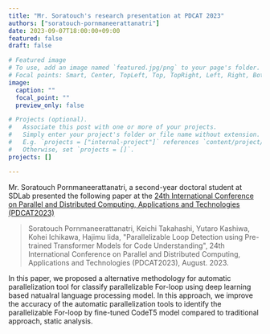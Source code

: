 ```yaml
---
title: "Mr. Soratouch's research presentation at PDCAT 2023"
authors: ["soratouch-pornmaneerattanatri"]
date: 2023-09-07T18:00:00+09:00
featured: false
draft: false

# Featured image
# To use, add an image named `featured.jpg/png` to your page's folder.
# Focal points: Smart, Center, TopLeft, Top, TopRight, Left, Right, BottomLeft, Bottom, BottomRight.
image:
  caption: ""
  focal_point: ""
  preview_only: false

# Projects (optional).
#   Associate this post with one or more of your projects.
#   Simply enter your project's folder or file name without extension.
#   E.g. `projects = ["internal-project"]` references `content/project/deep-learning/index.md`.
#   Otherwise, set `projects = []`.
projects: []

---
```


Mr. Soratouch Pornmaneerattanatri, a second-year doctoral student at SDLab presented the following paper at the [24th International Conference on Parallel and Distributed Computing, Applications and Technologies (PDCAT2023)](http://kips-cswrg.org/pdcat2023/)

<!--more-->

> Soratouch Pornmaneerattanatri, Keichi Takahashi, Yutaro Kashiwa, Kohei Ichikawa, Hajimu Iida, "Parallelizable Loop Detection using Pre-trained Transformer Models for Code Understanding", 24th International Conference on Parallel and Distributed Computing, Applications and Technologies (PDCAT2023), August. 2023.

In this paper, we proposed a alternative methodology for automatic parallelization tool for classify parallelizable For-loop using deep learning based natualral language processing model. In this approach, we improve the accuracy of the automatic parallelization tools to identify the parallelizable For-loop by fine-tuned CodeT5 model compared to traditional approach, static analysis.